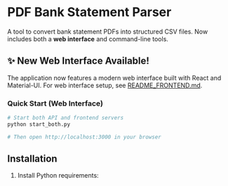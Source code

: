 # PDF Bank Statement Parser

A tool to convert bank statement PDFs into structured CSV files. Now includes both a **web interface** and command-line tools.

## ✨ New Web Interface Available!

The application now features a modern web interface built with React and Material-UI. For web interface setup, see [README_FRONTEND.md](README_FRONTEND.md).

### Quick Start (Web Interface)
```bash
# Start both API and frontend servers
python start_both.py

# Then open http://localhost:3000 in your browser
```

## Installation

1. Install Python requirements: